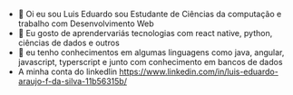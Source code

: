 - 👋 Oi eu sou Luis Eduardo sou Estudante de Ciências da computação e trabalho com Desenvolvimento Web
- 👀 Eu gosto de aprendervariás tecnologias com react native, python, ciências de dados e outros
- 🌱 eu tenho conhecimentos em algumas linguagens como java, angular, javascript, typerscript e junto com conhecimento em bancos de dados
- A minha conta do linkedlin https://www.linkedin.com/in/luis-eduardo-araujo-f-da-silva-11b56315b/
